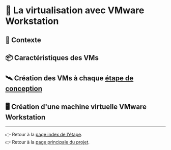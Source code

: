 # 💽 La virtualisation avec VMware Workstation
## 📝 Contexte

## 📦 Caractéristiques des VMs

## 🛰️ Création des VMs à chaque [étape de conception](/README.md#-les-étapes-de-conception)

## 🖥️ Création d'une machine virtuelle VMware Workstation

---

👉 Retour à la [page index de l'étape](/Installations/Etape1/index.md).  
👉 Retour à la [page principale du projet](/README.md).  